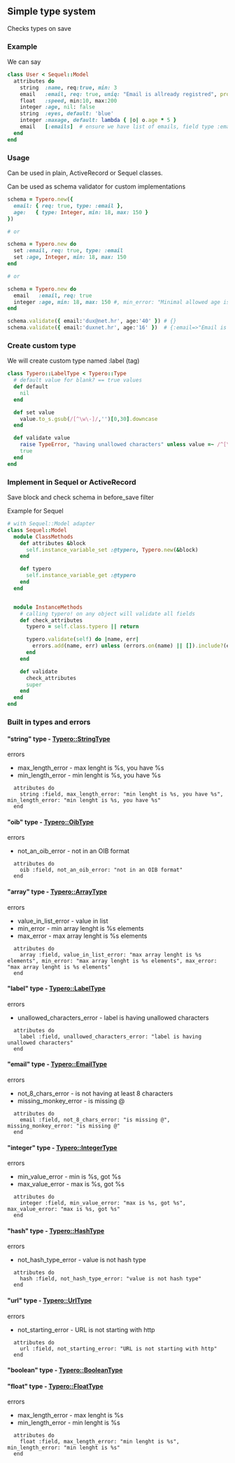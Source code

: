 ## Simple type system

Checks types on save

### Example

We can say

```ruby
class User < Sequel::Model
  attributes do
    string  :name, req:true, min: 3
    email   :email, req: true, uniq: "Email is allready registred", protected: "You are not allowed to change the email"
    float   :speed, min:10, max:200
    integer :age, nil: false
    string  :eyes, default: 'blue'
    integer :maxage, default: lambda { |o| o.age * 5 }
    email   [:emails]  # ensure we have list of emails, field type :email
  end
end
```

### Usage

Can be used in plain, ActiveRecord or Sequel classes.

Can be used as schema validator for custom implementations

```ruby
schema = Typero.new({
  email: { req: true, type: :email },
  age:   { type: Integer, min: 18, max: 150 }
})

# or

schema = Typero.new do
  set :email, req: true, type: :email
  set :age, Integer, min: 18, max: 150
end

# or

schema = Typero.new do
  email   :email, req: true
  integer :age, min: 18, max: 150 #, min_error: "Minimal allowed age is 18 years."
end

schema.validate({ email:'dux@net.hr', age:'40' }) # {}
schema.validate({ email:'duxnet.hr', age:'16' })  # {:email=>"Email is missing @", :age=>"Age min is 18, got 16"}
```

### Create custom type

We will create custom type named :label (tag)

```ruby
class Typero::LabelType < Typero::Type
  # default value for blank? == true values
  def default
    nil
  end

  def set value
    value.to_s.gsub(/[^\w\-]/,'')[0,30].downcase
  end

  def validate value
    raise TypeError, "having unallowed characters" unless value =~ /^[\w\-]+$/
    true
  end
end
```

### Implement in Sequel or ActiveRecord

Save block and check schema in before_save filter

Example for Sequel

```ruby
# with Sequel::Model adapter
class Sequel::Model
  module ClassMethods
    def attributes &block
      self.instance_variable_set :@typero, Typero.new(&block)
    end

    def typero
      self.instance_variable_get :@typero
    end
  end


  module InstanceMethods
    # calling typero! on any object will validate all fields
    def check_attributes
      typero = self.class.typero || return

      typero.validate(self) do |name, err|
        errors.add(name, err) unless (errors.on(name) || []).include?(err)
      end
    end

    def validate
      check_attributes
      super
    end
  end
end
```

### Built in types and errors

#### "string" type - [Typero::StringType](https://github.com/dux/typero/blob/master/lib/typero/type/string.rb)

errors
* max_length_error - max lenght is %s, you have %s
* min_length_error - min lenght is %s, you have %s
```
  attributes do
    string :field, max_length_error: "min lenght is %s, you have %s", min_length_error: "min lenght is %s, you have %s"
  end
```


#### "oib" type - [Typero::OibType](https://github.com/dux/typero/blob/master/lib/typero/type/oib.rb)

errors
* not_an_oib_error - not in an OIB format
```
  attributes do
    oib :field, not_an_oib_error: "not in an OIB format"
  end
```


#### "array" type - [Typero::ArrayType](https://github.com/dux/typero/blob/master/lib/typero/type/array.rb)

errors
* value_in_list_error - value in list
* min_error - min array lenght is %s elements
* max_error - max array lenght is %s elements
```
  attributes do
    array :field, value_in_list_error: "max array lenght is %s elements", min_error: "max array lenght is %s elements", max_error: "max array lenght is %s elements"
  end
```


#### "label" type - [Typero::LabelType](https://github.com/dux/typero/blob/master/lib/typero/type/label.rb)

errors
* unallowed_characters_error - label is having unallowed characters
```
  attributes do
    label :field, unallowed_characters_error: "label is having unallowed characters"
  end
```


#### "email" type - [Typero::EmailType](https://github.com/dux/typero/blob/master/lib/typero/type/email.rb)

errors
* not_8_chars_error - is not having at least 8 characters
* missing_monkey_error - is missing @
```
  attributes do
    email :field, not_8_chars_error: "is missing @", missing_monkey_error: "is missing @"
  end
```


#### "integer" type - [Typero::IntegerType](https://github.com/dux/typero/blob/master/lib/typero/type/integer.rb)

errors
* min_value_error - min is %s, got %s
* max_value_error - max is %s, got %s
```
  attributes do
    integer :field, min_value_error: "max is %s, got %s", max_value_error: "max is %s, got %s"
  end
```


#### "hash" type - [Typero::HashType](https://github.com/dux/typero/blob/master/lib/typero/type/hash.rb)

errors
* not_hash_type_error - value is not hash type
```
  attributes do
    hash :field, not_hash_type_error: "value is not hash type"
  end
```


#### "url" type - [Typero::UrlType](https://github.com/dux/typero/blob/master/lib/typero/type/url.rb)

errors
* not_starting_error - URL is not starting with http
```
  attributes do
    url :field, not_starting_error: "URL is not starting with http"
  end
```


#### "boolean" type - [Typero::BooleanType](https://github.com/dux/typero/blob/master/lib/typero/type/boolean.rb)



#### "float" type - [Typero::FloatType](https://github.com/dux/typero/blob/master/lib/typero/type/float.rb)

errors
* max_length_error - max lenght is %s
* min_length_error - min lenght is %s
```
  attributes do
    float :field, max_length_error: "min lenght is %s", min_length_error: "min lenght is %s"
  end
```


